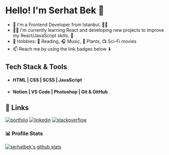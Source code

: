 # Hello! I'm Serhat Bek 👋

- 🔭 I'm a Frontend Developer from Istanbul. 👨‍💻
- 👨‍💻 I'm currently learning React and developing new projects to improve my React/JavaScript skills. 🔭
- 📌 Hobbies: 📙 Reading, 🎧 Music, 🌱 Plants, 📺 Sci-Fi movies
- 📫 Reach me by using the link badges below ⬇




## Tech Stack & Tools

- #### HTML | CSS | SCSS | JavaScript 
- #### Notion | VS Code | Photoshop | Git & GitHub 


## 🔗 Links
[![portfolio](https://img.shields.io/badge/my_portfolio-000?style=for-the-badge&logo=ko-fi&logoColor=white)](https://serhatbek.netlify.app/)
[![linkedin](https://img.shields.io/badge/linkedin-0A66C2?style=for-the-badge&logo=linkedin&logoColor=white)](https://www.linkedin.com/in/serhatbek/)
[![stackoverflow](https://img.shields.io/badge/stackoverflow-1DA1F2?style=for-the-badge&logo=stackoverflow&logoColor=white)](https://stackoverflow.com/users/11076426/serhat-bek?tab=profile)


### 📊 Profile Stats

[![serhatbek's github stats](https://github-readme-stats.vercel.app/api?username=serhatbek&show_icons=true&title_color=fff&icon_color=79ff97&text_color=9f9f9f&bg_color=151515)](https://github.com/serhatbek/github-readme-stats)
